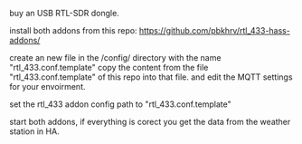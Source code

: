 buy an USB RTL-SDR dongle.

install both addons from this repo:
https://github.com/pbkhrv/rtl_433-hass-addons/

create an new file in the /config/ directory with the name "rtl_433.conf.template"
copy the content from the file "rtl_433.conf.template" of this repo into that file.
and edit the MQTT settings for your envoirment. 

set the rtl_433 addon config path to "rtl_433.conf.template"

start both addons, if everything is corect you get the data from the weather station in HA.

